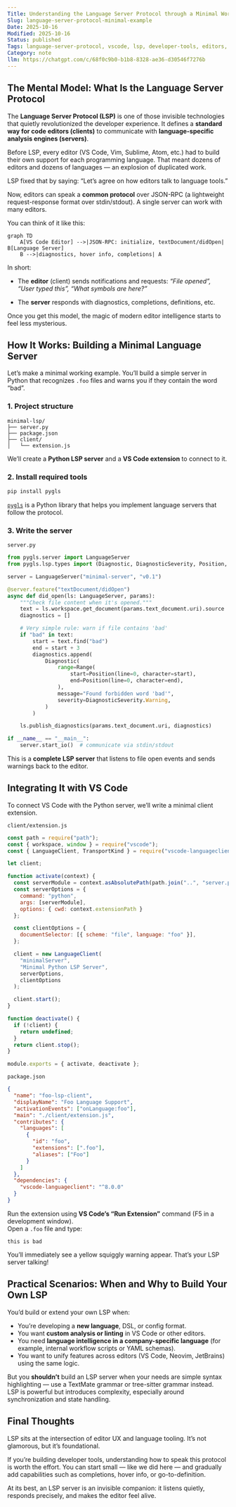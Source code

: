 ```yaml
---
Title: Understanding the Language Server Protocol through a Minimal Working Example
Slug: language-server-protocol-minimal-example
Date: 2025-10-16
Modified: 2025-10-16
Status: published
Tags: language-server-protocol, vscode, lsp, developer-tools, editors, programming
Category: note
llm: https://chatgpt.com/c/68f0c9b0-b1b8-8328-ae36-d30546f7276b
---
```


## The Mental Model: What Is the Language Server Protocol

The **Language Server Protocol (LSP)** is one of those invisible technologies that quietly revolutionized the developer experience. It defines a **standard way for code editors (clients)** to communicate with **language-specific analysis engines (servers)**.  

Before LSP, every editor (VS Code, Vim, Sublime, Atom, etc.) had to build their own support for each programming language. That meant dozens of editors and dozens of languages — an explosion of duplicated work.  

LSP fixed that by saying: “Let’s agree on how editors talk to language tools.”  

Now, editors can speak a **common protocol** over JSON-RPC (a lightweight request-response format over stdin/stdout). A single server can work with many editors.

You can think of it like this:

```mermaid
graph TD
    A[VS Code Editor] -->|JSON-RPC: initialize, textDocument/didOpen| B[Language Server]
    B -->|diagnostics, hover info, completions| A
````

In short:

- The **editor** (client) sends notifications and requests: _“File opened”, “User typed this”, “What symbols are here?”_
    
- The **server** responds with diagnostics, completions, definitions, etc.
    

Once you get this model, the magic of modern editor intelligence starts to feel less mysterious.

## How It Works: Building a Minimal Language Server

Let’s make a minimal working example. You’ll build a simple server in Python that recognizes `.foo` files and warns you if they contain the word “bad”.

### 1. Project structure

```
minimal-lsp/
├── server.py
├── package.json
├── client/
│   └── extension.js
```

We’ll create a **Python LSP server** and a **VS Code extension** to connect to it.

### 2. Install required tools

```bash
pip install pygls
```

[`pygls`](https://github.com/openlawlibrary/pygls) is a Python library that helps you implement language servers that follow the protocol.

### 3. Write the server

`server.py`

```python
from pygls.server import LanguageServer
from pygls.lsp.types import (Diagnostic, DiagnosticSeverity, Position, Range, PublishDiagnosticsParams)

server = LanguageServer("minimal-server", "v0.1")

@server.feature("textDocument/didOpen")
async def did_open(ls: LanguageServer, params):
    """Check file content when it's opened."""
    text = ls.workspace.get_document(params.text_document.uri).source
    diagnostics = []

    # Very simple rule: warn if file contains 'bad'
    if "bad" in text:
        start = text.find("bad")
        end = start + 3
        diagnostics.append(
            Diagnostic(
                range=Range(
                    start=Position(line=0, character=start),
                    end=Position(line=0, character=end),
                ),
                message="Found forbidden word 'bad'",
                severity=DiagnosticSeverity.Warning,
            )
        )

    ls.publish_diagnostics(params.text_document.uri, diagnostics)

if __name__ == "__main__":
    server.start_io()  # communicate via stdin/stdout
```

This is a **complete LSP server** that listens to file open events and sends warnings back to the editor.


## Integrating It with VS Code

To connect VS Code with the Python server, we’ll write a minimal client extension.

`client/extension.js`

```javascript
const path = require("path");
const { workspace, window } = require("vscode");
const { LanguageClient, TransportKind } = require("vscode-languageclient/node");

let client;

function activate(context) {
  const serverModule = context.asAbsolutePath(path.join("..", "server.py"));
  const serverOptions = {
    command: "python",
    args: [serverModule],
    options: { cwd: context.extensionPath }
  };

  const clientOptions = {
    documentSelector: [{ scheme: "file", language: "foo" }],
  };

  client = new LanguageClient(
    "minimalServer",
    "Minimal Python LSP Server",
    serverOptions,
    clientOptions
  );

  client.start();
}

function deactivate() {
  if (!client) {
    return undefined;
  }
  return client.stop();
}

module.exports = { activate, deactivate };
```

`package.json`

```json
{
  "name": "foo-lsp-client",
  "displayName": "Foo Language Support",
  "activationEvents": ["onLanguage:foo"],
  "main": "./client/extension.js",
  "contributes": {
    "languages": [
      {
        "id": "foo",
        "extensions": [".foo"],
        "aliases": ["Foo"]
      }
    ]
  },
  "dependencies": {
    "vscode-languageclient": "^8.0.0"
  }
}
```

Run the extension using **VS Code’s “Run Extension”** command (F5 in a development window).  
Open a `.foo` file and type:

```
this is bad
```

You’ll immediately see a yellow squiggly warning appear. That’s your LSP server talking!


## Practical Scenarios: When and Why to Build Your Own LSP

You’d build or extend your own LSP when:

- You’re developing a **new language**, DSL, or config format.
- You want **custom analysis or linting** in VS Code or other editors.
- You need **language intelligence in a company-specific language** (for example, internal workflow scripts or YAML schemas).
- You want to unify features across editors (VS Code, Neovim, JetBrains) using the same logic.

But you **shouldn’t** build an LSP server when your needs are simple syntax highlighting — use a TextMate grammar or tree-sitter grammar instead.  
LSP is powerful but introduces complexity, especially around synchronization and state handling.

## Final Thoughts

LSP sits at the intersection of editor UX and language tooling. It’s not glamorous, but it’s foundational.

If you’re building developer tools, understanding how to speak this protocol is worth the effort. You can start small — like we did here — and gradually add capabilities such as completions, hover info, or go-to-definition.

At its best, an LSP server is an invisible companion: it listens quietly, responds precisely, and makes the editor feel alive.